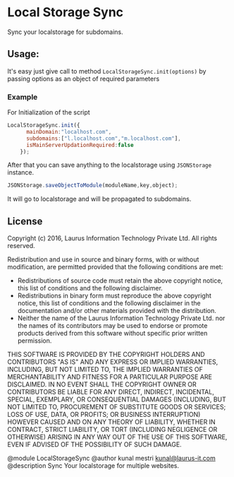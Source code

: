 # Local Storage Sync
Sync your localstorage for subdomains.


Usage:
------
It's easy just give call to method `LocalStorageSync.init(options)` by passing options as an object of required parameters

### Example 
For Initialization of the script
```javascript
LocalStorageSync.init({
      mainDomain:"localhost.com",
      subdomains:["l.localhost.com","m.localhost.com"],
      isMainServerUpdationRequired:false
    });
```
After that you can save anything to the localstorage using `JSONStorage` instance.

```javascript
JSONStorage.saveObjectToModule(moduleName,key,object);
```
It will go to localstorage and will be propagated to subdomains.

## License

  Copyright (c) 2016, Laurus Information Technology Private Ltd.
  All rights reserved.
  
  Redistribution and use in source and binary forms, with or without 
  modification, are permitted provided that the following conditions are met:
 
  - Redistributions of source code must retain the above copyright notice, 
    this list of conditions and the following disclaimer.
  - Redistributions in binary form must reproduce the above copyright notice, 
    this list of conditions and the following disclaimer in the documentation 
    and/or other materials provided with the distribution.
  - Neither the name of the Laurus Information Technology Private Ltd. nor the names of its contributors 
    may be used to endorse or promote products derived from this software 
    without specific prior written permission.
  
  THIS SOFTWARE IS PROVIDED BY THE COPYRIGHT HOLDERS AND CONTRIBUTORS "AS IS" 
  AND ANY EXPRESS OR IMPLIED WARRANTIES, INCLUDING, BUT NOT LIMITED TO, THE 
  IMPLIED WARRANTIES OF MERCHANTABILITY AND FITNESS FOR A PARTICULAR PURPOSE 
  ARE DISCLAIMED. IN NO EVENT SHALL THE COPYRIGHT OWNER OR CONTRIBUTORS BE 
  LIABLE FOR ANY DIRECT, INDIRECT, INCIDENTAL, SPECIAL, EXEMPLARY, OR 
  CONSEQUENTIAL DAMAGES (INCLUDING, BUT NOT LIMITED TO, PROCUREMENT OF 
  SUBSTITUTE GOODS OR SERVICES; LOSS OF USE, DATA, OR PROFITS; OR BUSINESS 
  INTERRUPTION) HOWEVER CAUSED AND ON ANY THEORY OF LIABILITY, WHETHER IN 
  CONTRACT, STRICT LIABILITY, OR TORT (INCLUDING NEGLIGENCE OR OTHERWISE) 
  ARISING IN ANY WAY OUT OF THE USE OF THIS SOFTWARE, EVEN IF ADVISED OF THE 
  POSSIBILITY OF SUCH DAMAGE.
 
  @module LocalStorageSync
  @author kunal mestri <kunal@laurus-it.com>
  @description Sync Your localstorage for multiple websites.
 
